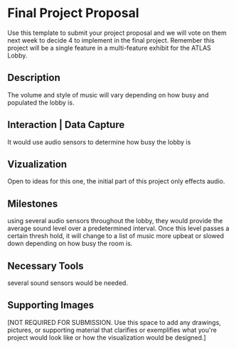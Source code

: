# Final Project Proposal

Use this template to submit your project proposal and we will vote on them next week to decide 4 to implement in the final project.  Remember this project will be a single feature in a multi-feature exhibit for the ATLAS Lobby.

## Description
The volume and style of music will vary depending on how busy and populated the lobby is.

## Interaction | Data Capture
It would use audio sensors to determine how busy the lobby is

## Vizualization
Open to ideas for this one, the initial part of this project only effects audio.

## Milestones
using several audio sensors throughout the lobby, they would provide the average sound level over a predetermined interval.  Once this level passes a certain thresh hold, it will change to a list of music more upbeat or slowed down depending on how busy the room is.

## Necessary Tools
several sound sensors would be needed.

## Supporting Images
[NOT REQUIRED FOR SUBMISSION.  Use this space to add any drawings, pictures, or supporting material that clarifies or exemplifies what you're project would look like or how the visualization would be designed.]
